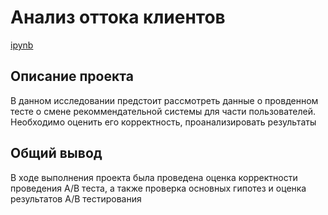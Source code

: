 # Анализ оттока клиентов
[ipynb](https://github.com/123yaroslav/portfolio/blob/main/AB%20testing%20project/AB%20final.ipynb)
## Описание проекта
В данном исследовании предстоит рассмотреть данные о провденном тесте о смене рекоммендательной системы для части пользователей. Необходимо оценить его корректность, проанализировать результаты

## Общий вывод
В ходе выполнения проекта была проведена оценка корректности проведения A/B теста, а также проверка основных гипотез и оценка результатов A/B тестирования
